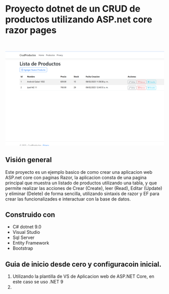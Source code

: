 <h1>  Proyecto dotnet de un CRUD de productos utilizando ASP.net core razor pages</h1>
<br/>

![screenshot](/screenshot_Index.png)

## Visión general
Este proyecto es un ejemplo basico de como crear una aplicacion web ASP.net core con paginas Razor, la aplicacion consta de una pagina principal que muestra un listado de productos utilizando una tabla, y 
que permite realizar las acciones de Crear (Create), leer (Read), Editar (Update) y eliminar (Delete) de forma sencilla, utilizando sintaxis de razor y EF para crear las funcionalizades e interactuar con 
la base de datos.

## Construido con 
- C# dotnet 9.0
- Visual Studio
- Sql Server
- Entity Framework
- Bootstrap

## Guia de inicio desde cero y configuracoin inicial.
1. Utilizando la plantilla de VS de Aplicacion web de ASP.NET Core, en este caso se uso .NET 9
2. 

